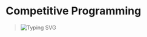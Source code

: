 # Competitive Programming
> ![Typing SVG](https://readme-typing-svg.demolab.com/?lines=Algorithms+in+C%2B%2B+for+Competitive+Programming;&width=700&height=45&pause=1500&color=00FEEF&size=26&speed=40&back_speed=30)
